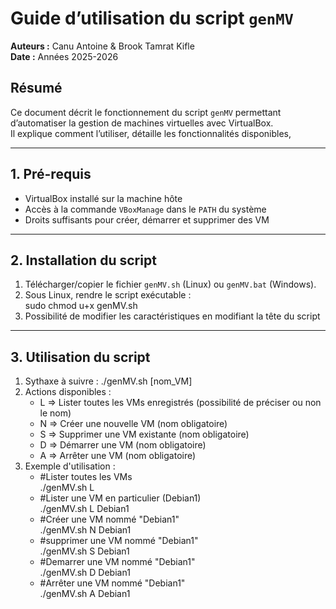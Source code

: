 # Guide d’utilisation du script `genMV`

**Auteurs :** Canu Antoine & Brook Tamrat Kifle  
**Date :** Années 2025-2026  

## Résumé
Ce document décrit le fonctionnement du script `genMV` permettant d’automatiser la gestion de machines virtuelles avec VirtualBox.  
Il explique comment l’utiliser, détaille les fonctionnalités disponibles, 

---

## 1. Pré-requis
- VirtualBox installé sur la machine hôte  
- Accès à la commande `VBoxManage` dans le `PATH` du système  
- Droits suffisants pour créer, démarrer et supprimer des VM  

---

## 2. Installation du script
1. Télécharger/copier le fichier `genMV.sh` (Linux) ou `genMV.bat` (Windows).  
2. Sous Linux, rendre le script exécutable :  
    sudo chmod u+x genMV.sh
3. Possibilité de modifier les caractéristiques en modifiant la tête du script

---

## 3. Utilisation du script
1. Sythaxe à suivre : ./genMV.sh <action> [nom_VM]
2. Actions disponibles :
    - L => Lister toutes les VMs enregistrés (possibilité de préciser ou non le nom)
    - N => Créer une nouvelle VM (nom obligatoire)
    - S => Supprimer une VM existante (nom obligatoire)
    - D => Démarrer une VM (nom obligatoire)
    - A => Arrêter une VM (nom obligatoire)
3. Exemple d'utilisation :
    - #Lister toutes les VMs  
    ./genMV.sh L
    - #Lister une VM en particulier (Debian1)  
    ./genMV.sh L Debian1
    - #Créer une VM nommé "Debian1"  
    ./genMV.sh N Debian1
    - #supprimer une VM nommé "Debian1"  
    ./genMV.sh S Debian1
    - #Demarrer une VM nommé "Debian1"  
    ./genMV.sh D Debian1
    - #Arrêter une VM nommé "Debian1"  
    ./genMV.sh A Debian1